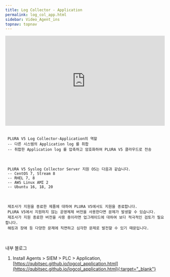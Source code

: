 ```yaml
---
title: Log Collector - Application
permalink: log_col_app.html
sidebar: Video_Agent_ins
topnav: topnav
---
```


<style>.embed-container { position: relative; padding-bottom: 56.25%; height: 0; overflow: hidden; max-width: 100%; } .embed-container iframe, .embed-container object, .embed-container embed { position: absolute; top: 0; left: 0; width: 100%; height: 100%; }</style><div class='embed-container'><iframe src='https://www.youtube.com/embed/WEwtSpngCPE' frameborder='0' allowfullscreen></iframe></div>

<br />

     PLURA V5 Log Collector-Application의 역할
     -- 다른 시스템의 Application log 를 취합
     -- 취합한 Application log 를 압축하고 암호화하여 PLURA V5 클라우드로 전송

<br />

     PLURA V5 Syslog Collector Server 지원 OS는 다음과 같습니다.
     -- CentOS 7, Stream 8  
     -- RHEL 7, 8  
     -- AWS Linux AMI 2  
     -- Ubuntu 16, 18, 20

<br />

     제조사가 지원을 종료한 제품에 대하여 PLURA V5에서도 지원을 종료합니다.  
     PLURA V5에서 지원하지 않는 운영체제 버전을 사용한다면 문제가 발생할 수 있습니다.  
     제조사가 지원 종료한 버전을 사용 중이라면 업그레이드에 대하여 보다 적극적인 검토가 필요합니다. 
     해킹과 장애 등 다양한 문제에 직면하고 심각한 문제로 발전할 수 있기 때문입니다.

<br />

내부 블로그  
1. Install Agents > SIEM > PLC > Application, [https://qubitsec.github.io/logcol_application.html](https://qubitsec.github.io/logcol_application.html){:target="_blank"}
